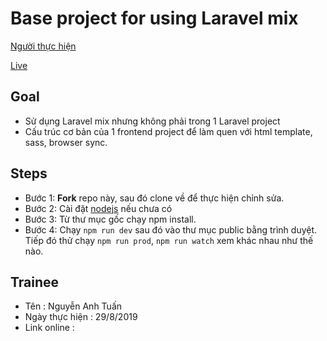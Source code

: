 # Base project for using Laravel mix 

[Người thực hiện](https://github.com/NaTaShaRMN/)

[Live](link-github-page)

## Goal

- Sử dụng Laravel mix nhưng không phải trong 1 Laravel project
- Cấu trúc cơ bản của 1 frontend project để làm quen với html template, sass,
browser sync.

## Steps

- Bước 1: **Fork** repo này, sau đó clone về để thực hiện chỉnh sửa.
- Bước 2: Cài đặt [nodejs](https://nodejs.org/en/) nếu chưa có
- Bước 3: Từ thư mục gốc chạy npm install.
- Bước 4: Chạy `npm run dev` sau đó vào thư mục public bằng trình duyệt. Tiếp đó thử chạy `npm run prod`, `npm run watch` xem khác nhau như thế nào.


## Trainee

- Tên : Nguyễn Anh Tuấn 
- Ngày thực hiện : 29/8/2019
- Link online : 
